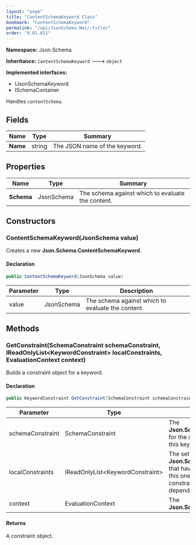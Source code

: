 ```yaml
---
layout: "page"
title: "ContentSchemaKeyword Class"
bookmark: "ContentSchemaKeyword"
permalink: "/api/JsonSchema.Net/:title/"
order: "9.01.011"
---
```

**Namespace:** Json.Schema

**Inheritance:**
`ContentSchemaKeyword`
 🡒 
`object`

**Implemented interfaces:**

- IJsonSchemaKeyword
- ISchemaContainer

Handles `contentSchema`.

## Fields

| Name | Type | Summary |
|---|---|---|
| **Name** | string | The JSON name of the keyword. |

## Properties

| Name | Type | Summary |
|---|---|---|
| **Schema** | JsonSchema | The schema against which to evaluate the content. |

## Constructors

### ContentSchemaKeyword(JsonSchema value)

Creates a new **Json.Schema.ContentSchemaKeyword**.

#### Declaration

```c#
public ContentSchemaKeyword(JsonSchema value)
```

| Parameter | Type | Description |
|---|---|---|
| value | JsonSchema | The schema against which to evaluate the content. |


## Methods

### GetConstraint(SchemaConstraint schemaConstraint, IReadOnlyList\<KeywordConstraint\> localConstraints, EvaluationContext context)

Builds a constraint object for a keyword.

#### Declaration

```c#
public KeywordConstraint GetConstraint(SchemaConstraint schemaConstraint, IReadOnlyList<KeywordConstraint> localConstraints, EvaluationContext context)
```

| Parameter | Type | Description |
|---|---|---|
| schemaConstraint | SchemaConstraint | The **Json.Schema.SchemaConstraint** for the schema object that houses this keyword. |
| localConstraints | IReadOnlyList\<KeywordConstraint\> | The set of other **Json.Schema.KeywordConstraint**s that have been processed prior to this one. Will contain the constraints for keyword dependencies. |
| context | EvaluationContext | The **Json.Schema.EvaluationContext**. |


#### Returns

A constraint object.

